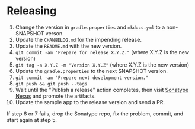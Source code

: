 Releasing
=========

 1. Change the version in `gradle.properties` and `mkdocs.yml` to a non-SNAPSHOT verson.
 2. Update the `CHANGELOG.md` for the impending release.
 3. Update the `README.md` with the new version.
 4. `git commit -am "Prepare for release X.Y.Z."` (where X.Y.Z is the new version)
 5. `git tag -a X.Y.Z -m "Version X.Y.Z"` (where X.Y.Z is the new version)
 6. Update the `gradle.properties` to the next SNAPSHOT version.
 7. `git commit -am "Prepare next development version."`
 7. `git push && git push --tags`
 8. Wait until the "Publish a release" action completes, then visit [Sonatype Nexus](https://oss.sonatype.org/) and promote the artifacts.
 9. Update the sample app to the release version and send a PR.

If step 6 or 7 fails, drop the Sonatype repo, fix the problem, commit, and start again at step 5.
